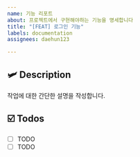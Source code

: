 ```yaml
---
name: 기능 리포트
about: 프로젝트에서 구현해야하는 기능을 명세합니다
title: "[FEAT] 로그인 기능"
labels: documentation
assignees: daehun123

---
```


## 🛩️ Description
작업에 대한 간단한 설명을 작성합니다.

## ☑️ Todos
- [ ] TODO
- [ ] TODO
